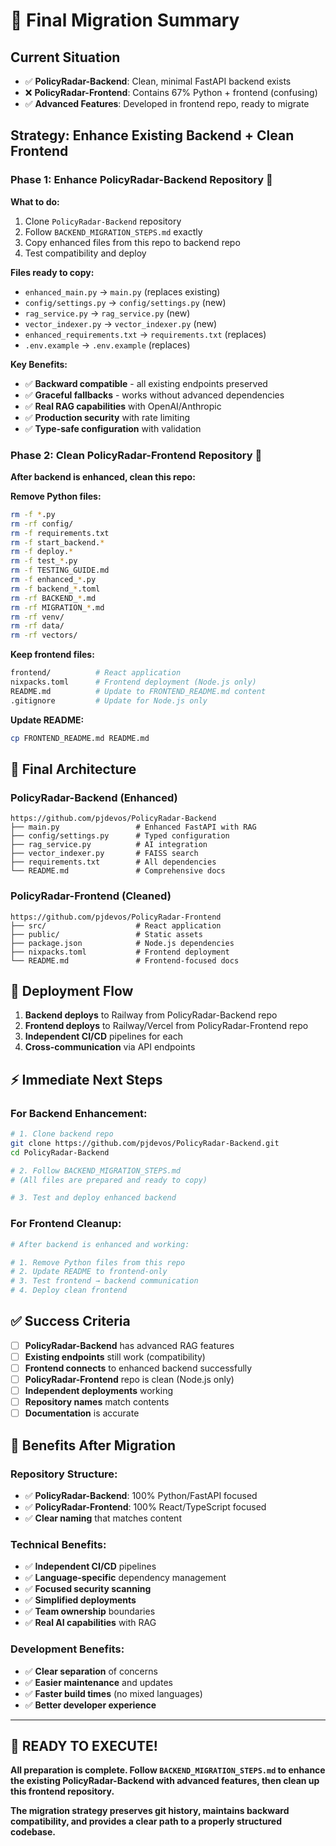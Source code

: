# 🎯 Final Migration Summary

## **Current Situation**
- ✅ **PolicyRadar-Backend**: Clean, minimal FastAPI backend exists
- ❌ **PolicyRadar-Frontend**: Contains 67% Python + frontend (confusing)
- ✅ **Advanced Features**: Developed in frontend repo, ready to migrate

## **Strategy: Enhance Existing Backend + Clean Frontend**

### **Phase 1: Enhance PolicyRadar-Backend Repository** 🚀

**What to do:**
1. Clone `PolicyRadar-Backend` repository
2. Follow `BACKEND_MIGRATION_STEPS.md` exactly
3. Copy enhanced files from this repo to backend repo
4. Test compatibility and deploy

**Files ready to copy:**
- `enhanced_main.py` → `main.py` (replaces existing)
- `config/settings.py` → `config/settings.py` (new)
- `rag_service.py` → `rag_service.py` (new)
- `vector_indexer.py` → `vector_indexer.py` (new)
- `enhanced_requirements.txt` → `requirements.txt` (replaces)
- `.env.example` → `.env.example` (replaces)

**Key Benefits:**
- ✅ **Backward compatible** - all existing endpoints preserved
- ✅ **Graceful fallbacks** - works without advanced dependencies
- ✅ **Real RAG capabilities** with OpenAI/Anthropic
- ✅ **Production security** with rate limiting
- ✅ **Type-safe configuration** with validation

### **Phase 2: Clean PolicyRadar-Frontend Repository** 🧹

**After backend is enhanced, clean this repo:**

**Remove Python files:**
```bash
rm -f *.py
rm -rf config/
rm -f requirements.txt
rm -f start_backend.*
rm -f deploy.*
rm -f test_*.py
rm -f TESTING_GUIDE.md
rm -f enhanced_*.py
rm -f backend_*.toml
rm -rf BACKEND_*.md
rm -rf MIGRATION_*.md
rm -rf venv/
rm -rf data/
rm -rf vectors/
```

**Keep frontend files:**
```bash
frontend/          # React application
nixpacks.toml      # Frontend deployment (Node.js only)
README.md          # Update to FRONTEND_README.md content
.gitignore         # Update for Node.js only
```

**Update README:**
```bash
cp FRONTEND_README.md README.md
```

## **🔗 Final Architecture**

### **PolicyRadar-Backend** (Enhanced)
```
https://github.com/pjdevos/PolicyRadar-Backend
├── main.py                 # Enhanced FastAPI with RAG
├── config/settings.py      # Typed configuration
├── rag_service.py          # AI integration  
├── vector_indexer.py       # FAISS search
├── requirements.txt        # All dependencies
└── README.md               # Comprehensive docs
```

### **PolicyRadar-Frontend** (Cleaned)
```
https://github.com/pjdevos/PolicyRadar-Frontend  
├── src/                    # React application
├── public/                 # Static assets
├── package.json            # Node.js dependencies
├── nixpacks.toml           # Frontend deployment
└── README.md               # Frontend-focused docs
```

## **🚀 Deployment Flow**

1. **Backend deploys** to Railway from PolicyRadar-Backend repo
2. **Frontend deploys** to Railway/Vercel from PolicyRadar-Frontend repo  
3. **Independent CI/CD** pipelines for each
4. **Cross-communication** via API endpoints

## **⚡ Immediate Next Steps**

### **For Backend Enhancement:**
```bash
# 1. Clone backend repo
git clone https://github.com/pjdevos/PolicyRadar-Backend.git
cd PolicyRadar-Backend

# 2. Follow BACKEND_MIGRATION_STEPS.md
# (All files are prepared and ready to copy)

# 3. Test and deploy enhanced backend
```

### **For Frontend Cleanup:**
```bash  
# After backend is enhanced and working:

# 1. Remove Python files from this repo
# 2. Update README to frontend-only
# 3. Test frontend → backend communication
# 4. Deploy clean frontend
```

## **✅ Success Criteria**

- [ ] **PolicyRadar-Backend** has advanced RAG features
- [ ] **Existing endpoints** still work (compatibility)
- [ ] **Frontend connects** to enhanced backend successfully  
- [ ] **PolicyRadar-Frontend** repo is clean (Node.js only)
- [ ] **Independent deployments** working
- [ ] **Repository names** match contents
- [ ] **Documentation** is accurate

## **🎉 Benefits After Migration**

### **Repository Structure:**
- ✅ **PolicyRadar-Backend**: 100% Python/FastAPI focused
- ✅ **PolicyRadar-Frontend**: 100% React/TypeScript focused
- ✅ **Clear naming** that matches content

### **Technical Benefits:**
- ✅ **Independent CI/CD** pipelines
- ✅ **Language-specific** dependency management
- ✅ **Focused security scanning** 
- ✅ **Simplified deployments**
- ✅ **Team ownership** boundaries
- ✅ **Real AI capabilities** with RAG

### **Development Benefits:**
- ✅ **Clear separation** of concerns
- ✅ **Easier maintenance** and updates
- ✅ **Faster build times** (no mixed languages)
- ✅ **Better developer experience**

---

## **🚀 READY TO EXECUTE!**

**All preparation is complete. Follow `BACKEND_MIGRATION_STEPS.md` to enhance the existing PolicyRadar-Backend with advanced features, then clean up this frontend repository.**

**The migration strategy preserves git history, maintains backward compatibility, and provides a clear path to a properly structured codebase.**